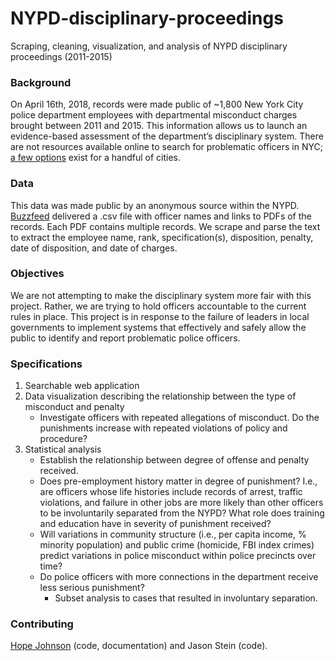 # NYPD-disciplinary-proceedings
Scraping, cleaning, visualization, and analysis of NYPD disciplinary proceedings (2011-2015)

### Background
On April 16th, 2018, records were made public of ~1,800 New York City police department employees with departmental misconduct charges brought between 2011 and 2015. This information allows us to launch an evidence-based assessment of the department’s disciplinary system. There are not resources available online to search for problematic officers in NYC; [a few options](https://openoversight.lucyparsonslabs.com/find "OpenOversight") exist for a handful of cities. 

### Data
This data was made public by an anonymous source within the NYPD. [Buzzfeed](https://www.buzzfeed.com/kendalltaggart/nypd-police-misconduct-database?utm_term=.mvV5dKZp0#.xcqdjR5Xw) delivered a .csv file with officer names and links to PDFs of the records. Each PDF contains multiple records. We scrape and parse the text to extract the employee name, rank, specification(s), disposition, penalty, date of disposition, and date of charges. 

### Objectives 

We are not attempting to make the disciplinary system more fair with this project. Rather, we are trying to hold officers accountable to the current rules in place. This project is in response to the failure of leaders in local governments to implement systems that effectively and safely allow the public to identify and report problematic police officers.

### Specifications
1. Searchable web application
2. Data visualization describing the relationship between the type of misconduct and penalty
    * Investigate officers with repeated allegations of misconduct. Do the punishments increase with repeated violations of policy and procedure?
3. Statistical analysis
    * Establish the relationship between degree of offense and penalty received.
    * Does pre-employment history matter in degree of punishment? I.e., are officers whose life histories include records of arrest, traffic violations, and failure in other jobs are more likely than other officers to be involuntarily separated from the NYPD? What role does training and education have in severity of punishment received? 
    * Will variations in community structure (i.e., per capita income, % minority population) and public crime (homicide, FBI index crimes) predict variations in police misconduct within police precincts over time?
    * Do police officers with more connections in the department receive less serious punishment? 
      * Subset analysis to cases that resulted in involuntary separation. 
      
### Contributing
[Hope Johnson](hopecaneel@gmail.com) (code, documentation) and Jason Stein (code). 


